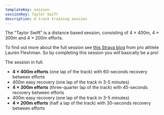 ```yaml
---
templateKey: session
sessionKey: Taylor Swift
description: A track training session
---
```

The "Taylor Swift" is a distance based session, consisting of 4 &times; 400m, 4 &times; 300m and 4 &times; 200m efforts.

To find out more about the full session see [this Strava blog](https://blog.strava.com/wow-the-taylorswift-9516/) from 
pro athlete Lauren Fleshman. So by completing this session you will basically be a pro! 

The session in full:

* **4 &times; 400m efforts** (one lap of the track) with 60-seconds recovery between efforts
* 400m easy recovery (one lap of the track in 3-5 minutes)
* **4 &times; 300m efforts** (three-quarter lap of the track) with 45-seconds recovery between efforts
* 400m easy recovery (one lap of the track in 3-5 minutes)
* **4 &times; 200m efforts** (half a lap of the track) with 30-seconds recovery between efforts
